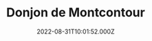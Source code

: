 ---
date: 2022-08-31T10:01:52.000Z
title: Donjon de Montcontour
latitude: 46.88094722877337
longitude: -0.013907719419058474
category: checkin
---